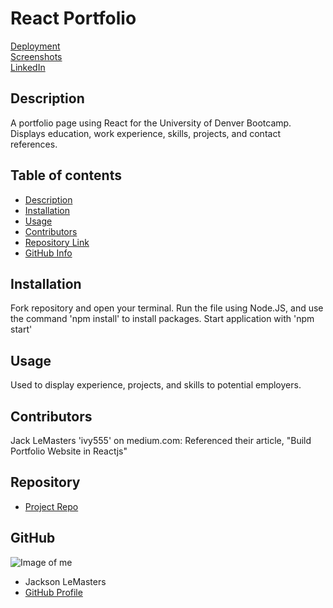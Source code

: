 # **React Portfolio**
[Deployment](https://tf-jlemasters.github.io/jlemasters-react/)<br>
[Screenshots](https://imgur.com/a/jN4tx9G)</br>
[LinkedIn](https://www.linkedin.com/in/jacksonlemasters/)
## Description 
A portfolio page using React for the University of Denver Bootcamp. Displays education, work experience, skills, projects, and contact references.
## Table of contents
- [Description](#Description)
- [Installation](#Installation)
- [Usage](#Usage)
- [Contributors](#Contributors)
- [Repository Link](#Repository)
- [GitHub Info](#GitHub) 
## Installation
Fork repository and open your terminal. Run the file using Node.JS, and use the command 'npm install' to install packages. 
Start application with 'npm start'
## Usage
Used to display experience, projects, and skills to potential employers.
## Contributors
Jack LeMasters
'ivy555' on medium.com: Referenced their article, "Build Portfolio Website in Reactjs"
## Repository
- [Project Repo](github.com/jacklemasters/portfolio-react)
## GitHub
![Image of me](https://avatars.githubusercontent.com/u/82251556?v=4)
- Jackson LeMasters
- [GitHub Profile](https://github.com/jacklemasters)

